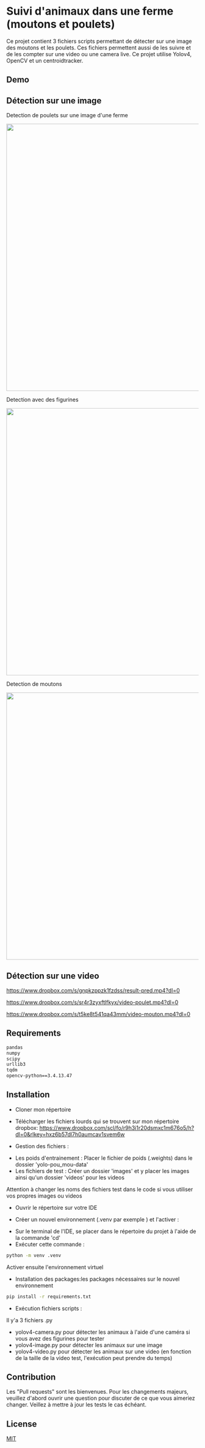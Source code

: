 # Suivi d'animaux dans une ferme (moutons et poulets)

Ce projet contient 3 fichiers scripts permettant de détecter sur une image des moutons et les poulets. Ces fichiers permettent aussi de les suivre et de les compter sur une video ou une camera live. Ce projet utilise Yolov4, OpenCV et un centroidtracker.

## Demo 

## Détection sur une image
Detection de poulets sur une image d'une ferme

<img src="https://user-images.githubusercontent.com/125910035/235456953-fa06e2bc-25f0-465f-8ea6-774c324698a3.jpg" width="700" height="700">


Detection avec des figurines


<img src="https://user-images.githubusercontent.com/125910035/235456840-45f25691-6631-4264-830f-17ee9a5006be.jpg" width="700" height="700">

Detection de moutons


<img src="https://user-images.githubusercontent.com/125910035/235457739-2985db6f-754c-4cb4-99ea-9d717be2d3d8.jpg" width="700" height="700">


## Détection sur une video

https://www.dropbox.com/s/gnpkzppzk1fzdss/result-pred.mp4?dl=0

https://www.dropbox.com/s/sr4r3zyxftlfkyx/video-poulet.mp4?dl=0

https://www.dropbox.com/s/t5ke8t541qa43mm/video-mouton.mp4?dl=0


## Requirements
```bash
pandas
numpy
scipy
urllib3
tqdm
opencv-python==3.4.13.47
```

## Installation 

* Cloner mon répertoire

* Télécharger les fichiers lourds qui se trouvent sur mon répertoire dropbox:
https://www.dropbox.com/scl/fo/r9h3i1r20dsmxc1m676o5/h?dl=0&rlkey=hxz6b57dl7h0aumcav1svem6w

* Gestion des fichiers :

- Les poids d'entrainement :
Placer le fichier de poids (.weights) dans le dossier 'yolo-pou_mou-data' 
- Les fichiers de test : 
Créer un dossier 'images' et y placer les images ainsi qu'un dossier 'videos' pour les videos

Attention à changer les noms des fichiers test dans le code si vous utiliser vos propres images ou videos

* Ouvrir le répertoire sur votre IDE 

* Créer un nouvel environnement (.venv par exemple ) et l'activer : 

- Sur le terminal de l'IDE, se placer dans le répertoire du projet à l'aide de la commande 'cd'
- Exécuter cette commande :
```bash 
python -m venv .venv
```

Activer ensuite l'environnement virtuel


* Installation des packages:les packages nécessaires sur le nouvel environnement
```bash
pip install -r requirements.txt
```

* Exécution fichiers scripts :

 Il y'a 3 fichiers .py
- yolov4-camera.py pour détecter les animaux à l'aide d'une caméra si vous avez des figurines pour tester
- yolov4-image.py pour détecter les animaux sur une image
- yolov4-video.py pour détecter les animaux sur une video (en fonction de la taille de la video test, l'exécution peut prendre du temps)

## Contribution

Les "Pull requests" sont les bienvenues. Pour les changements majeurs, veuillez d'abord ouvrir une question pour discuter de ce que vous aimeriez changer.
Veillez à mettre à jour les tests le cas échéant.

## License

[MIT](https://choosealicense.com/licenses/mit/)
